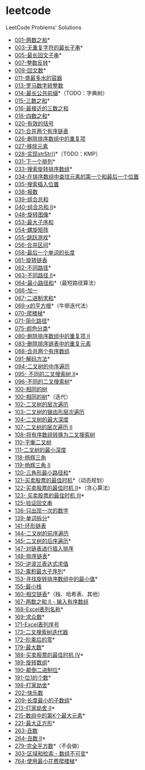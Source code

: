 # leetcode
LeetCode Problems' Solutions

- [001-两数之和](https://leetcode-cn.com/problems/two-sum/)*
- [003-无重复字符的最长子串](https://leetcode-cn.com/problems/longest-substring-without-repeating-characters/)*
- [005-最长回文子串](https://leetcode-cn.com/problems/longest-palindromic-substring/)*
- [007-整数反转](https://leetcode-cn.com/problems/reverse-integer/)*
- [009-回文数](https://leetcode-cn.com/problems/palindrome-number/)*
- [011-盛最多水的容器](https://leetcode-cn.com/problems/container-with-most-water/)
- [013-罗马数字转整数](https://leetcode-cn.com/problems/roman-to-integer/)
- [014-最长公共前缀](https://leetcode-cn.com/problems/longest-common-prefix/)*（TODO：字典树）
- [015-三数之和](https://leetcode-cn.com/problems/3sum/)*
- [016-最接近的三数之和](https://leetcode-cn.com/problems/3sum-closest/)
- [018-四数之和](https://leetcode-cn.com/problems/4sum/)*
- [020-有效的括号](https://leetcode-cn.com/problems/valid-parentheses/)
- [021-合并两个有序链表](https://leetcode-cn.com/problems/merge-two-sorted-lists/)
- [026-删除排序数组中的重复项](https://leetcode-cn.com/problems/remove-duplicates-from-sorted-array/)
- [027-移除元素](https://leetcode-cn.com/problems/remove-element/)
- [028-实现strStr()](https://leetcode-cn.com/problems/implement-strstr/)*（TODO：KMP）
- [031-下一个排列](https://leetcode-cn.com/problems/next-permutation/)*
- [033-搜索旋转排序数组](https://leetcode-cn.com/problems/search-in-rotated-sorted-array/)*
- [034-在排序数组中查找元素的第一个和最后一个位置](https://leetcode-cn.com/problems/find-first-and-last-position-of-element-in-sorted-array/)
- [035-搜索插入位置](https://leetcode-cn.com/problems/search-insert-position/)
- [038-报数](https://leetcode-cn.com/problems/count-and-say/)
- [039-组合总和](https://leetcode-cn.com/problems/combination-sum/)
- [040-组合总和 II](https://leetcode-cn.com/problems/combination-sum-ii/)*
- [048-旋转图像](https://leetcode-cn.com/problems/rotate-image/)*
- [053-最大子序和](https://leetcode-cn.com/problems/maximum-subarray/)
- [054-螺旋矩阵](https://leetcode-cn.com/problems/spiral-matrix/)
- [055-跳跃游戏](https://leetcode-cn.com/problems/jump-game/)*
- [056-合并区间](https://leetcode-cn.com/problems/merge-intervals/)*
- [058-最后一个单词的长度](https://leetcode-cn.com/problems/length-of-last-word/)
- [061-旋转链表](https://leetcode-cn.com/problems/two-sum/)
- [062-不同路径](https://leetcode-cn.com/problems/unique-paths/)*
- [063-不同路径 II](https://leetcode-cn.com/problems/unique-paths-ii/)*
- [064-最小路径和](https://leetcode-cn.com/problems/minimum-path-sum/)*（最短路径算法）
- [066-加一](https://leetcode-cn.com/problems/plus-one/)
- [067-二进制求和](https://leetcode-cn.com/problems/add-binary/)*
- [069-x的平方根](https://leetcode-cn.com/problems/sqrtx/)*（牛顿迭代法）
- [070-爬楼梯](https://leetcode-cn.com/problems/climbing-stairs/)*
- [071-简化路径](https://leetcode-cn.com/problems/simplify-path/)*
- [075-颜色分类](https://leetcode-cn.com/problems/sort-colors/)*
- [080-删除排序数组中的重复项 II](https://leetcode-cn.com/problems/remove-duplicates-from-sorted-array-ii/)
- [083-删除排序链表中的重复元素](https://leetcode-cn.com/problems/remove-duplicates-from-sorted-list/)
- [088-合并两个有序数组](https://leetcode-cn.com/problems/merge-sorted-array/comments/)
- [091-解码方法](https://leetcode-cn.com/problems/decode-ways/)*
- [094-二叉树的中序遍历](https://leetcode-cn.com/problems/binary-tree-inorder-traversal/)
- [095- 不同的二叉搜索树 II](https://leetcode-cn.com/problems/unique-binary-search-trees-ii/)*
- [096-不同的二叉搜索树](https://leetcode-cn.com/problems/unique-binary-search-trees/)*
- [100-相同的树](https://leetcode-cn.com/problems/same-tree/)
- [100-相同的树](https://leetcode-cn.com/problems/same-tree/)*（迭代）
- [102-二叉树的层次遍历](https://leetcode-cn.com/problems/binary-tree-level-order-traversal/)
- [103-二叉树的锯齿形层次遍历](https://leetcode-cn.com/problems/binary-tree-zigzag-level-order-traversal/)
- [104-二叉树的最大深度](https://leetcode-cn.com/problems/maximum-depth-of-binary-tree/)
- [107-二叉树的层次遍历 II](https://leetcode-cn.com/problems/binary-tree-level-order-traversal-ii/submissions/)
- [108-将有序数组转换为二叉搜索树](https://leetcode-cn.com/problems/convert-sorted-array-to-binary-search-tree/)
- [110-平衡二叉树](https://leetcode-cn.com/problems/balanced-binary-tree/)
- [111-二叉树的最小深度](https://leetcode-cn.com/problems/minimum-depth-of-binary-tree/)
- [118-杨辉三角](https://leetcode-cn.com/problems/pascals-triangle/)
- [119-杨辉三角 II](https://leetcode-cn.com/problems/pascals-triangle-ii/)
- [120-三角形最小路径和](https://leetcode-cn.com/problems/triangle/)*
- [121-买卖股票的最佳时机](https://leetcode-cn.com/problems/best-time-to-buy-and-sell-stock/)*（动态规划）
- [122-买卖股票的最佳时机 II](https://leetcode-cn.com/problems/best-time-to-buy-and-sell-stock-ii/)*（贪心算法）
- [123- 买卖股票的最佳时机 III](https://leetcode-cn.com/problems/best-time-to-buy-and-sell-stock-iii/)*
- [125-验证回文串](https://leetcode-cn.com/problems/valid-palindrome/)
- [136-只出现一次的数字](https://leetcode-cn.com/problems/single-number/)
- [139-单词拆分](https://leetcode-cn.com/problems/word-break/)*
- [141-环形链表](https://leetcode-cn.com/problems/linked-list-cycle/)
- [144-二叉树的前序遍历](https://leetcode-cn.com/problems/binary-tree-preorder-traversal/)
- [145-二叉树的后序遍历](https://leetcode-cn.com/problems/binary-tree-postorder-traversal/)*
- [147-对链表进行插入排序](https://leetcode-cn.com/problems/insertion-sort-list/)
- [148-排序链表](https://leetcode-cn.com/problems/sort-list/)*
- [150-逆波兰表达式求值](https://leetcode-cn.com/problems/evaluate-reverse-polish-notation/)
- [152-乘积最大子序列](https://leetcode-cn.com/problems/maximum-product-subarray/)*
- [153-寻找旋转排序数组中的最小值](https://leetcode-cn.com/problems/find-minimum-in-rotated-sorted-array/)*
- [155-最小栈](https://leetcode-cn.com/problems/min-stack/)
- [160-相交链表](https://leetcode-cn.com/problems/intersection-of-two-linked-lists/)*（栈、哈希表、其他）
- [167-两数之和 II - 输入有序数组](https://leetcode-cn.com/problems/two-sum-ii-input-array-is-sorted/)
- [168-Excel表列名称](https://leetcode-cn.com/problems/excel-sheet-column-title/)*
- [169-求众数](https://leetcode-cn.com/problems/majority-element/)*
- [171-Excel表列序号](https://leetcode-cn.com/problems/excel-sheet-column-number/)
- [173-二叉搜索树迭代器](https://leetcode-cn.com/problems/binary-search-tree-iterator/)
- [172-阶乘后的零](https://leetcode-cn.com/problems/factorial-trailing-zeroes/)*
- [179-最大数](https://leetcode-cn.com/problems/largest-number/)*
- [188-买卖股票的最佳时机 IV](https://leetcode-cn.com/problems/best-time-to-buy-and-sell-stock-iv/)*
- [189-旋转数组](https://leetcode-cn.com/problems/rotate-array/)*
- [190-颠倒二进制位](https://leetcode-cn.com/problems/reverse-bits/)*
- [191-位1的个数](https://leetcode-cn.com/problems/number-of-1-bits/)*
- [198-打家劫舍](https://leetcode-cn.com/problems/house-robber/)*
- [202-快乐数](https://leetcode-cn.com/problems/happy-number/comments/)
- [209-长度最小的子数组](https://leetcode-cn.com/problems/minimum-size-subarray-sum/)*
- [213-打家劫舍 II](https://leetcode-cn.com/problems/house-robber-ii/)*
- [215-数组中的第K个最大元素](https://leetcode-cn.com/problems/kth-largest-element-in-an-array/)*
- [221-最大正方形](https://leetcode-cn.com/problems/maximal-square/)*
- [263-丑数](https://leetcode-cn.com/problems/ugly-number/)
- [264-丑数 II](https://leetcode-cn.com/problems/ugly-number-ii/)*
- [279-完全平方数](https://leetcode-cn.com/problems/perfect-squares/)*（不会做）
- [303-区域和检索 - 数组不可变](https://leetcode-cn.com/problems/range-sum-query-immutable/)*
- [764-使用最小花费爬楼梯](https://leetcode-cn.com/problems/min-cost-climbing-stairs/)*
